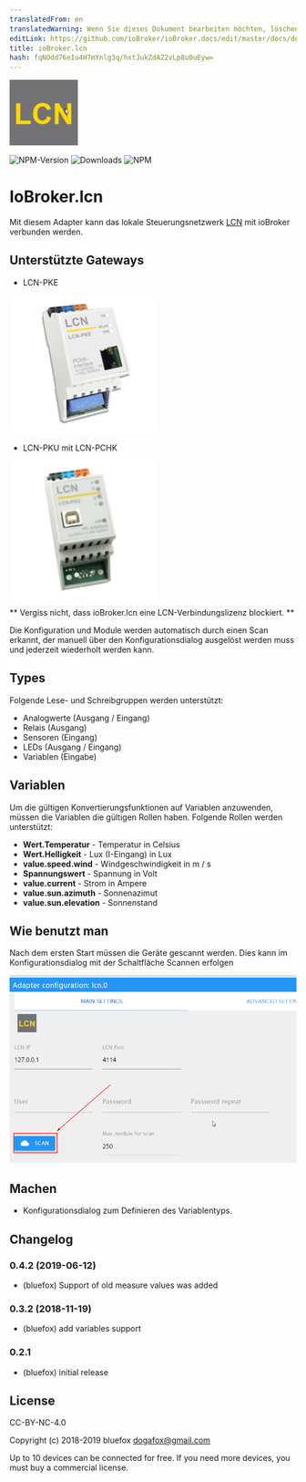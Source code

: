 ```yaml
---
translatedFrom: en
translatedWarning: Wenn Sie dieses Dokument bearbeiten möchten, löschen Sie bitte das Feld "translationsFrom". Andernfalls wird dieses Dokument automatisch erneut übersetzt
editLink: https://github.com/ioBroker/ioBroker.docs/edit/master/docs/de/adapterref/iobroker.lcn/README.md
title: ioBroker.lcn
hash: fqNOdd76eIu4H7mYnlg3q/hxtJukZdAZ2vLp8u0uEyw=
---
```

![Logo](../../../en/adapterref/iobroker.lcn/admin/lcn.png)

![NPM-Version](http://img.shields.io/npm/v/iobroker.lcn.svg)
![Downloads](https://img.shields.io/npm/dm/iobroker.lcn.svg)
![NPM](https://nodei.co/npm/iobroker.lcn.png?downloads=true)

# IoBroker.lcn
Mit diesem Adapter kann das lokale Steuerungsnetzwerk [LCN](https://www.lcn.eu/) mit ioBroker verbunden werden.

## Unterstützte Gateways
- LCN-PKE

![pke](../../../en/adapterref/iobroker.lcn/img/lcn-pke.png)

- LCN-PKU mit LCN-PCHK

![pke](../../../en/adapterref/iobroker.lcn/img/lcn-pku.png)

** Vergiss nicht, dass ioBroker.lcn eine LCN-Verbindungslizenz blockiert. **

Die Konfiguration und Module werden automatisch durch einen Scan erkannt, der manuell über den Konfigurationsdialog ausgelöst werden muss und jederzeit wiederholt werden kann.

## Types
Folgende Lese- und Schreibgruppen werden unterstützt:

- Analogwerte (Ausgang / Eingang)
- Relais (Ausgang)
- Sensoren (Eingang)
- LEDs (Ausgang / Eingang)
- Variablen (Eingabe)

## Variablen
Um die gültigen Konvertierungsfunktionen auf Variablen anzuwenden, müssen die Variablen die gültigen Rollen haben. Folgende Rollen werden unterstützt:

- **Wert.Temperatur** - Temperatur in Celsius
- **Wert.Helligkeit** - Lux (I-Eingang) in Lux
- **value.speed.wind** - Windgeschwindigkeit in m / s
- **Spannungswert** - Spannung in Volt
- **value.current** - Strom in Ampere
- **value.sun.azimuth** - Sonnenazimut
- **value.sun.elevation** - Sonnenstand

## Wie benutzt man
Nach dem ersten Start müssen die Geräte gescannt werden. Dies kann im Konfigurationsdialog mit der Schaltfläche Scannen erfolgen

![Scan](../../../en/adapterref/iobroker.lcn/img/scanButton.png)

## Machen
- Konfigurationsdialog zum Definieren des Variablentyps.

## Changelog

### 0.4.2 (2019-06-12)
* (bluefox) Support of old measure values was added

### 0.3.2 (2018-11-19)
* (bluefox) add variables support

### 0.2.1
* (bluefox) initial release

## License
CC-BY-NC-4.0

Copyright (c) 2018-2019 bluefox <dogafox@gmail.com>

Up to 10 devices can be connected for free. If you need more devices, you must buy a commercial license.